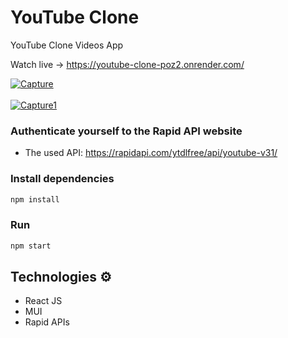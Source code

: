 # YouTube Clone
 
YouTube Clone Videos App
 
Watch live -> https://youtube-clone-poz2.onrender.com/

<a href="https://ibb.co/Tm3Ghfz"><img src="https://i.ibb.co/4PrLNqB/Capture.jpg" alt="Capture" border="0"></a>
<br/> <br/>
<a href="https://ibb.co/7QWF7k9"><img src="https://i.ibb.co/jzMF7Jp/Capture1.jpg" alt="Capture1" border="0"></a>

### Authenticate yourself to the Rapid API website  
 
* The used API: https://rapidapi.com/ytdlfree/api/youtube-v31/  
    
### Install dependencies
  
```bash  
npm install 
```  

### Run

```bash
npm start
``` 
## Technologies ⚙️

- React JS
- MUI
- Rapid APIs
